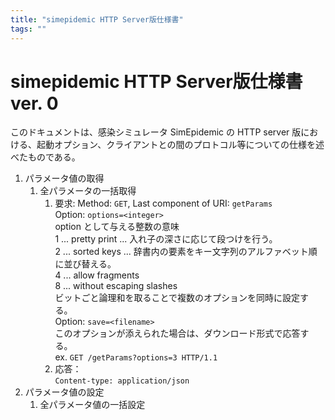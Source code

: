 ```yaml
---
title: "simepidemic HTTP Server版仕様書"
tags: ""
---
```


# simepidemic HTTP Server版仕様書 ver. 0

このドキュメントは、感染シミュレータ SimEpidemic の HTTP server 版における、起動オプション、クライアントとの間のプロトコル等についての仕様を述べたものである。

1.  パラメータ値の取得
    1.  全パラメータの一括取得
        1.  要求: Method: `GET`, Last component of URI: `getParams`  
            Option: `options=<integer>`  
            option として与える整数の意味  
            	1 ... pretty print ... 入れ子の深さに応じて段つけを行う。  
            	2 ... sorted keys ... 辞書内の要素をキー文字列のアルファベット順に並び替える。  
            	4 ... allow fragments  
            	8 ... without escaping slashes  
            ビットごと論理和を取ることで複数のオプションを同時に設定する。  
            Option: `save=<filename>`  
            このオプションが添えられた場合は、ダウンロード形式で応答する。  
            ex. `GET /getParams?options=3 HTTP/1.1`  
        2.  応答：  
            `Content-type: application/json`  
2.  パラメータ値の設定
    1.  全パラメータ値の一括設定

